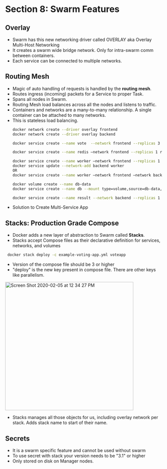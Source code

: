 # Section 8: Swarm Features
## Overlay
* Swarm has this new networking driver called OVERLAY aka Overlay Multi-Host Networking
* It creates a swarm wide bridge network. Only for intra-swarm comm between containers.
* Each service can be connected to multiple networks.
## Routing Mesh
* Magic of auto handling of requests is handled by the **routing mesh**.
* Routes ingress (incoming) packets for a Service to proper Task.
* Spans all nodes in Swarm.
* Routing Mesh load balances across all the nodes and listens to traffic.
* Containers and networks are a many-to-many relationship. A single container can be attached to many networks.
* This is stateless load balancing. 
  ```bash
  docker network create --driver overlay frontend
  docker network create --driver overlay backend

  docker service create --name vote  --network frontend --replicas 3 -p 80:80 bretfisher/examplevotingapp_vote

  docker service create --name redis —network frontend --replicas 1 redis:3.2

  docker service create --name worker —network frontend --replicas 1 bretfisher/examplevotingapp_worker:java
  docker service update --network-add backend worker
  OR
  docker service create --name worker —network frontend —network backend replicas 1 bretfisher/examplevotingapp_worker:java

  docker volume create --name db-data 
  docker service create --name db --mount type=volume,source=db-data,target=/var/lib/postgresql/data --network backend --replicas 1 postgres:9.4

  docker service create --name result --network backend --replicas 1 -p 80:5001 bretfisher/examplevotingapp_result
  ```
 * Solution to Create Multi-Service App
## Stacks: Production Grade Compose
* Docker adds a new layer of abstraction to Swarm called **Stacks**.
* Stacks accept Compose files as their declarative definition for services, networks, and volumes
```bash
 docker stack deploy -c example-voting-app.yml voteapp
```
* Version of the compose file should be 3 or higher
* "deploy" is the new key present in compose file. There are other keys like parallelism.

<img width="411" alt="Screen Shot 2020-02-05 at 12 34 27 PM" src="https://user-images.githubusercontent.com/13077629/73871684-e8785480-4813-11ea-9b00-30698f3c2bd4.png">

* Stacks manages all those objects for us, including overlay network per stack. Adds stack name to start of their name.
## Secrets
* It is a swarm specific feature and cannot be used without swarm
* To use secret with stack your version needs to be "3.1" or higher
* Only stored on disk on Manager nodes.

